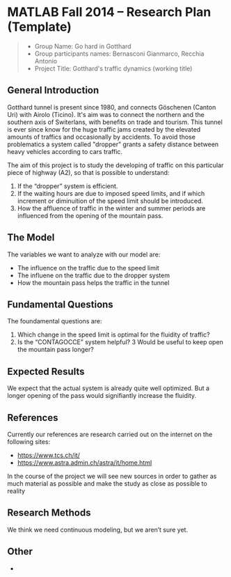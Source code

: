 # MATLAB Fall 2014 – Research Plan (Template)

> * Group Name: Go hard in Gotthard
> * Group participants names: Bernasconi Gianmarco, Recchia Antonio
> * Project Title: Gotthard's traffic dynamics (working title)


## General Introduction

Gotthard tunnel is present since 1980, and connects Göschenen (Canton Uri) with Airolo (Ticino).
It's aim was to connect the northern and the southern axis of Switerlans, with benefits on trade and tourism. 
This tunnel is ever since know for the huge traffic jams created by the elevated amounts of traffics and occasionally by accidents. 
To avoid those problematics a system called "dropper" grants a safety distance between heavy vehicles according to cars traffic.

The aim of this project is to study the developing of traffic on this particular piece of highway (A2), so that is possible to understand:

1.	If the “dropper” system is efficient.
2.	If the waiting hours are due to imposed speed limits, and if which increment or diminuition of the speed limit should be introduced.
3.	How the affluence of traffic in the winter and summer periods are influenced from the opening of the mountain pass.


## The Model

The variables we want to analyze with our model are:

-	The influence on the traffic due to the speed limit
-	The influene on the traffic due to the dropper system
-	How the mountain pass helps the traffic in the tunnel


## Fundamental Questions

The foundamental questions are: 

1.  Which change in the speed limit is optimal for the fluidity of traffic?
2.  Is the “CONTAGOCCE” system helpful?
3   Would be useful to keep open the mountain pass longer?


## Expected Results

We expect that the actual system is already quite well optimized. But a longer opening of the pass would signifiantly increase the fluidity.


## References 

Currently our references are research carried out on the internet on the following sites:

- https://www.tcs.ch/it/
- https://www.astra.admin.ch/astra/it/home.html

In the course of the project we will see new sources in order to gather as much material as possible and make the study as close as possible to reality


## Research Methods

We think we need continuous modeling, but we aren’t sure yet.


## Other

-

